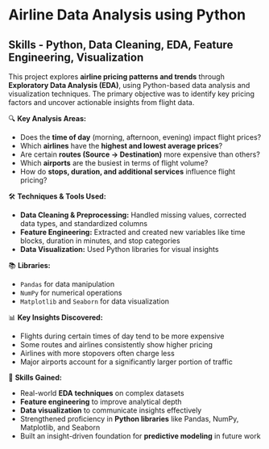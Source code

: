 # Airline Data Analysis using Python
## Skills - Python, Data Cleaning, EDA, Feature Engineering, Visualization

This project explores **airline pricing patterns and trends** through **Exploratory Data Analysis (EDA)**, using Python-based data analysis and visualization techniques. The primary objective was to identify key pricing factors and uncover actionable insights from flight data.

🔍 **Key Analysis Areas:**

- Does the **time of day** (morning, afternoon, evening) impact flight prices?
- Which **airlines** have the **highest and lowest average prices**?
- Are certain **routes (Source → Destination)** more expensive than others?
- Which **airports** are the busiest in terms of flight volume?
- How do **stops, duration, and additional services** influence flight pricing?

🛠️ **Techniques & Tools Used:**

- **Data Cleaning & Preprocessing:** Handled missing values, corrected data types, and standardized columns  
- **Feature Engineering:** Extracted and created new variables like time blocks, duration in minutes, and stop categories  
- **Data Visualization:** Used Python libraries for visual insights

📚 **Libraries:**

- `Pandas` for data manipulation  
- `NumPy` for numerical operations  
- `Matplotlib` and `Seaborn` for data visualization

📊 **Key Insights Discovered:**

- Flights during certain times of day tend to be more expensive  
- Some routes and airlines consistently show higher pricing  
- Airlines with more stopovers often charge less  
- Major airports account for a significantly larger portion of traffic  

🎯 **Skills Gained:**

- Real-world **EDA techniques** on complex datasets  
- **Feature engineering** to improve analytical depth  
- **Data visualization** to communicate insights effectively  
- Strengthened proficiency in **Python libraries** like Pandas, NumPy, Matplotlib, and Seaborn  
- Built an insight-driven foundation for **predictive modeling** in future work
